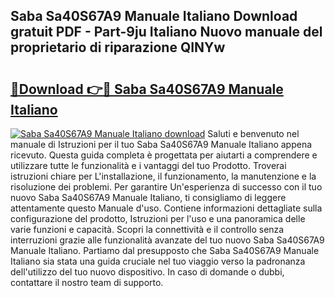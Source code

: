 ## Saba Sa40S67A9 Manuale Italiano Download gratuit PDF - Part-9ju Italiano Nuovo manuale del proprietario di riparazione QINYw

# <h2><a href="http://dfbe8j.blite.top/?on=Saba+Sa40S67A9+Manuale+Italiano">🔗Download 👉🔴 Saba Sa40S67A9 Manuale Italiano</a></h2>

[![Saba Sa40S67A9 Manuale Italiano download](https://i.imgur.com/lujVjoI.png)](http://dfbe8j.blite.top/?on=Saba+Sa40S67A9+Manuale+Italiano)
Saluti e benvenuto nel manuale di Istruzioni per il tuo Saba Sa40S67A9 Manuale Italiano appena ricevuto. Questa guida completa è progettata per aiutarti a comprendere e utilizzare tutte le funzionalità e i vantaggi del tuo Prodotto. Troverai istruzioni chiare per L'installazione, il funzionamento, la manutenzione e la risoluzione dei problemi. Per garantire Un'esperienza di successo con il tuo nuovo Saba Sa40S67A9 Manuale Italiano, ti consigliamo di leggere attentamente questo Manuale d'uso. Contiene informazioni dettagliate sulla configurazione del prodotto, Istruzioni per l'uso e una panoramica delle varie funzioni e capacità. Scopri la connettività e il controllo senza interruzioni grazie alle funzionalità avanzate del tuo nuovo Saba Sa40S67A9 Manuale Italiano. Partiamo dal presupposto che Saba Sa40S67A9 Manuale Italiano sia stata una guida cruciale nel tuo viaggio verso la padronanza dell'utilizzo del tuo nuovo dispositivo. In caso di domande o dubbi, contattare il nostro team di supporto.
